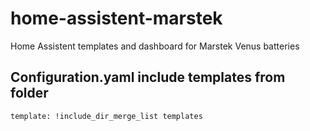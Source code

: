 # home-assistent-marstek
Home Assistent templates and dashboard for Marstek Venus batteries

## Configuration.yaml include templates from folder
```
template: !include_dir_merge_list templates
